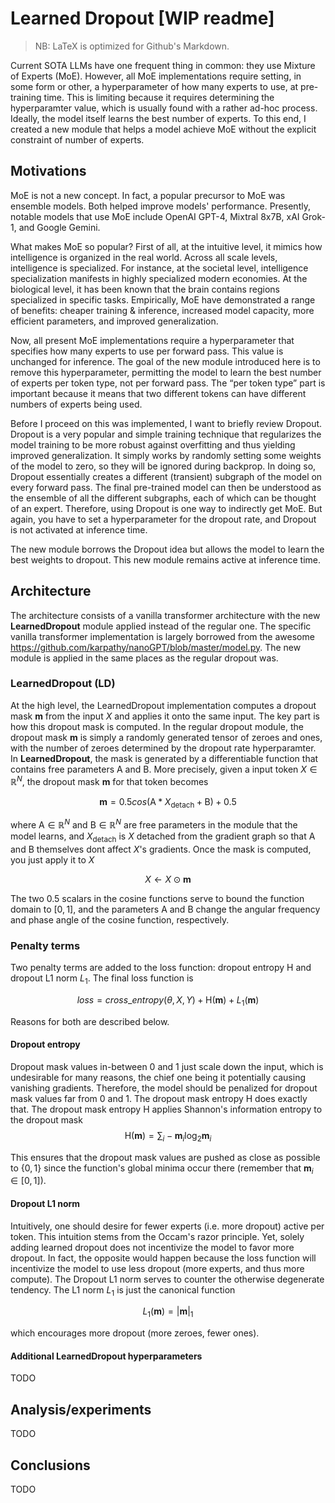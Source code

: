 # Learned Dropout [WIP readme]
> NB: LaTeX is optimized for Github's Markdown. 

Current SOTA LLMs have one frequent thing in common: they use Mixture of Experts (MoE). However, all MoE implementations require setting, in some form or other, a hyperparameter of how many experts to use, at pre-training time. This is limiting because it requires determining the hyperparamter value, which is usually found with a rather ad-hoc process. Ideally, the model itself learns the best number of experts. To this end, I created a new module that helps a model achieve MoE without the explicit constraint of number of experts.

## Motivations

MoE is not a new concept. In fact, a popular precursor to MoE was ensemble models. Both helped improve models' performance. Presently, notable models that use MoE include OpenAI GPT-4, Mixtral 8x7B, xAI Grok-1, and Google Gemini.

What makes MoE so popular? First of all, at the intuitive level, it mimics how intelligence is organized in the real world. Across all scale levels, intelligence is specialized. For instance, at the societal level, intelligence specialization manifests in highly specialized modern economies. At the biological level, it has been known that the brain contains regions specialized in specific tasks. Empirically, MoE have demonstrated a range of benefits: cheaper training & inference, increased model capacity, more efficient parameters, and improved generalization.

Now, all present MoE implementations require a hyperparameter that specifies how many experts to use per forward pass. This value is unchanged for inference. The goal of the new module introduced here is to remove this hyperparameter, permitting the model to learn the best number of experts per token type, not per forward pass. The “per token type” part is important because it means that two different tokens can have different numbers of experts being used.

Before I proceed on this was implemented, I want to briefly review Dropout. Dropout is a very popular and simple training technique that regularizes the model training to be more robust against overfitting and thus yielding improved generalization. It simply works by randomly setting some weights of the model to zero, so they will be ignored during backprop. In doing so, Dropout essentially creates a different (transient) subgraph of the model on every forward pass. The final pre-trained model can then be understood as the ensemble of all the different subgraphs, each of which can be thought of an expert. Therefore, using Dropout is one way to indirectly get MoE. But again, you have to set a hyperparameter for the dropout rate, and Dropout is not activated at inference time.

The new module borrows the Dropout idea but allows the model to learn the best weights to dropout. This new module remains active at inference time.

## Architecture

The architecture consists of a vanilla transformer architecture with the new **LearnedDropout** module applied instead of the regular one. The specific vanilla transformer implementation is largely borrowed from the awesome https://github.com/karpathy/nanoGPT/blob/master/model.py. The new module is applied in the same places as the regular dropout was.

### LearnedDropout (LD)

At the high level, the LearnedDropout implementation computes a dropout mask $\mathbf{m}$ from the input $X$ and applies it onto the same input. The key part is how this dropout mask is computed. In the regular dropout module, the dropout mask $\mathbf{m}$ is simply a randomly generated tensor of zeroes and ones, with the number of zeroes determined by the dropout rate hyperparamter. In **LearnedDropout**, the mask is generated by a differentiable function that contains free parameters $\mathrm{A}$ and $\mathrm{B}$. More precisely, given a input token $X \in \mathbb{R}^{N}$, the dropout mask $\mathbf{m}$ for that token becomes

$$\mathbf{m} =  0.5 cos(\mathrm{A} * X_{\text{detach}} + \mathrm{B}) + 0.5$$ 

where $\mathrm{A} \in \mathbb{R}^{N}$ and $\mathrm{B} \in \mathbb{R}^{N}$ are free parameters in the module that the model learns, and $X_{\text{detach}}$ is $X$ detached from the gradient graph so that $\mathrm{A}$ and $\mathrm{B}$ themselves dont affect $X$'s gradients. Once the mask is computed, you just apply it to $X$

$$ X \leftarrow X \odot \mathbf{m}$$

The two $0.5$ scalars in the cosine functions serve to bound the function domain to $[0,1]$, and the parameters $\mathrm{A}$ and $\mathrm{B}$ change the angular frequency and phase angle of the cosine function, respectively. 

### Penalty terms

Two penalty terms are added to the loss function: dropout entropy $\mathrm{H}$ and dropout L1 norm ${L_1}$. The final loss function is

$$ loss = cross\_entropy(\theta, X, Y) + \mathrm{H}(\mathbf{m}) + L_1(\mathbf{m})$$

Reasons for both are described below.

#### Dropout entropy

Dropout mask values in-between 0 and 1 just scale down the input, which is undesirable for many reasons, the chief one being it potentially causing vanishing gradients. Therefore, the model should be penalized for dropout mask values far from 0 and 1. The dropout mask entropy $\mathrm{H}$ does exactly that. The dropout mask entropy $\mathrm{H}$ applies Shannon's information entropy to the dropout mask
$$\mathrm{H}(\mathbf{m}) =  \sum_{i}-\mathbf{m}_i\log_2\mathbf{m}_i $$

This ensures that the dropout mask values are pushed as close as possible to $\{0,1\}$ since the function's global minima occur there (remember that $\mathbf{m}_i \in [0,1]$). 

#### Dropout L1 norm

Intuitively, one should desire for fewer experts (i.e. more dropout) active per token. This intuition stems from the Occam's razor principle. Yet, solely adding learned dropout does not incentivize the model to favor more dropout. In fact, the opposite would happen because the loss function will incentivize the model to use less dropout (more experts, and thus more compute). The Dropout L1 norm serves to counter the otherwise degenerate tendency. The L1 norm ${L_1}$ is just the canonical function

$$ L_1(\mathbf{m}) = |\mathbf{m}|_1$$

which encourages more dropout (more zeroes, fewer ones).

#### Additional LearnedDropout hyperparameters

TODO

## Analysis/experiments

TODO

## Conclusions

TODO